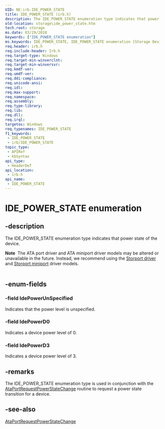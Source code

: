 ```yaml
---
UID: NE:irb.IDE_POWER_STATE
title: IDE_POWER_STATE (irb.h)
description: The IDE_POWER_STATE enumeration type indicates that power state of the device.
old-location: storage\ide_power_state.htm
tech.root: storage
ms.date: 03/29/2018
keywords: ["IDE_POWER_STATE enumeration"]
ms.keywords: IDE_POWER_STATE, IDE_POWER_STATE enumeration [Storage Devices], IdePowerD0, IdePowerD3, IdePowerUnSpecified, irb/IDE_POWER_STATE, irb/IdePowerD0, irb/IdePowerD3, irb/IdePowerUnSpecified, storage.ide_power_state, structs-ATA_82594916-763d-46c4-9a40-e1e4f0c32e13.xml
req.header: irb.h
req.include-header: Irb.h
req.target-type: Windows
req.target-min-winverclnt: 
req.target-min-winversvr: 
req.kmdf-ver: 
req.umdf-ver: 
req.ddi-compliance: 
req.unicode-ansi: 
req.idl: 
req.max-support: 
req.namespace: 
req.assembly: 
req.type-library: 
req.lib: 
req.dll: 
req.irql: 
targetos: Windows
req.typenames: IDE_POWER_STATE
f1_keywords:
 - IDE_POWER_STATE
 - irb/IDE_POWER_STATE
topic_type:
 - APIRef
 - kbSyntax
api_type:
 - HeaderDef
api_location:
 - irb.h
api_name:
 - IDE_POWER_STATE
---
```


# IDE_POWER_STATE enumeration


## -description

The IDE_POWER_STATE enumeration type indicates that power state of the device.
<div class="alert"><b>Note</b>  The ATA port driver and ATA miniport driver models may be altered or unavailable in the future. Instead, we recommend using the <a href="/windows-hardware/drivers/storage/storport-driver">Storport driver</a> and <a href="/windows-hardware/drivers/storage/storport-miniport-drivers">Storport miniport</a> driver models.</div><div> </div>

## -enum-fields

### -field IdePowerUnSpecified

Indicates that the power level is unspecified.

### -field IdePowerD0

Indicates a device power level of 0.

### -field IdePowerD3

Indicates a device power level of 3.

## -remarks

The IDE_POWER_STATE enumeration type is used in conjunction with the <a href="/windows-hardware/drivers/ddi/irb/nf-irb-ataportrequestpowerstatechange">AtaPortRequestPowerStateChange</a> routine to request a power state transition for a device.

## -see-also

<a href="/windows-hardware/drivers/ddi/irb/nf-irb-ataportrequestpowerstatechange">AtaPortRequestPowerStateChange</a>

